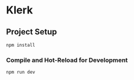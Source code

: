 # Klerk

## Project Setup

```sh
npm install
```

### Compile and Hot-Reload for Development

```sh
npm run dev
```
